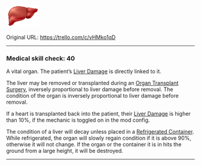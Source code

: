 ![liver.png\|200](./Liver%20Transplant%20-%20Attachments/680728d18be9f63619eb39c0.png)

Original URL: https://trello.com/c/vHMko1qD

---

### Medical skill check: 40

A vital organ. The patient’s [Liver Damage](../Torso/Liver%20Damage.md) is directly linked to it.

The liver may be removed or transplanted during an [Organ Transplant Surgery](../Procedures/Organ%20Transplant%20Surgery.md), inversely proportional to liver damage before removal. The condition of the organ is inversely proportional to liver damage before removal.

If a heart is transplanted back into the patient, their [Liver Damage](../Torso/Liver%20Damage.md) is higher than 10%, if the mechanic is toggled on in the mod config.

The condition of a liver will decay unless placed in a [Refrigerated Container](Refrigerated%20Container.md). While refrigerated, the organ will slowly regain condition if it is above 90%, otherwise it will not change. If the organ or the container it is in hits the ground from a large height, it will be destroyed.

---

